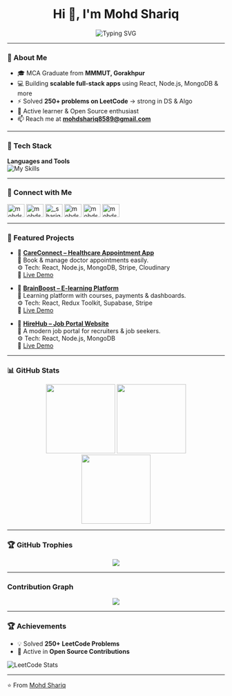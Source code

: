 <h1 align="center">Hi 👋, I'm Mohd Shariq</h1>

<p align="center">
  <img src="https://readme-typing-svg.herokuapp.com?font=Fira+Code&size=26&pause=500&color=00FFFF&center=true&vCenter=true&width=700&lines=Full+Stack+Developer;React+%26+Node.js+Specialist+⚛️;Passionate+Problem+Solver+⚡;Always+Exploring+New+Technologies+🚀;Focused+on+User+Experience+🎯" alt="Typing SVG" />
</p>

---

### 🧠 About Me  
- 🎓 MCA Graduate from **MMMUT, Gorakhpur**  
- 💻 Building **scalable full-stack apps** using React, Node.js, MongoDB & more  
- ⚡ Solved **250+ problems on LeetCode** → strong in DS & Algo  
- 🌱 Active learner & Open Source enthusiast  
- 📫 Reach me at **mohdshariq8589@gmail.com**

---

### 🚀 Tech Stack  

**Languages and Tools**  
<img src="https://skillicons.dev/icons?i=c,cpp,java,js,typescript,python,go,html,css,bootstrap,tailwind,materialui,react,redux,nodejs,express,firebase,mysql,postgres,mongodb,vscode,androidstudio,idea,eclipse,git,github,npm,postman,insomnia,docker,bash,axios,restapi" alt="My Skills">

---

### 🔗 Connect with Me  

<p align="left">

<a href="https://www.linkedin.com/in/mohdshariq01/" target="blank"><img align="center" src="https://raw.githubusercontent.com/rahuldkjain/github-profile-readme-generator/master/src/images/icons/Social/linked-in-alt.svg" alt="mohdshariq01" height="30" width="40" /></a>
<a href="https://www.facebook.com/mohdshariq01" target="blank"><img align="center" src="https://raw.githubusercontent.com/rahuldkjain/github-profile-readme-generator/master/src/images/icons/Social/facebook.svg" alt="mohdshariq01" height="30" width="40" /></a>
<a href="https://www.instagram.com/_shariq______/?hl=en" target="blank"><img align="center" src="https://raw.githubusercontent.com/rahuldkjain/github-profile-readme-generator/master/src/images/icons/Social/instagram.svg" alt="_shariq______" height="30" width="40" /></a>
<a href="https://www.hackerrank.com/mohdshariq8589" target="blank"><img align="center" src="https://raw.githubusercontent.com/rahuldkjain/github-profile-readme-generator/master/src/images/icons/Social/hackerrank.svg" alt="mohdshariq8589" height="30" width="40" /></a>
<a href="https://www.leetcode.com/mohdshariq8589" target="blank"><img align="center" src="https://raw.githubusercontent.com/rahuldkjain/github-profile-readme-generator/master/src/images/icons/Social/leet-code.svg" alt="mohdshariq8589" height="30" width="40" /></a>
<a href="https://www.geeksforgeeks.org/user/mohdshariq8589/" target="blank"><img align="center" src="https://raw.githubusercontent.com/rahuldkjain/github-profile-readme-generator/master/src/images/icons/Social/geeks-for-geeks.svg" alt="mohdshariq8589" height="30" width="40" /></a>
</p>


---

### 📌 Featured Projects  

- 🔗 [**CareConnect – Healthcare Appointment App**](https://github.com/mohdshariq-8589/careconnect)  
  📌 Book & manage doctor appointments easily.  
  ⚙️ Tech: React, Node.js, MongoDB, Stripe, Cloudinary  
  🚀 [Live Demo](https://careconnect.vercel.app)  

- 🔗 [**BrainBoost – E-learning Platform**](https://github.com/mohdshariq-8589/brainboost)  
  📌 Learning platform with courses, payments & dashboards.  
  ⚙️ Tech: React, Redux Toolkit, Supabase, Stripe  
  🚀 [Live Demo](https://brainboost.vercel.app)  

- 🔗 [**HireHub – Job Portal Website**](https://github.com/mohdshariq-8589/hirehub)  
  📌 A modern job portal for recruiters & job seekers.  
  ⚙️ Tech: React, Node.js, MongoDB  
  🚀 [Live Demo](https://hirehub.vercel.app)  

---

### 📊 GitHub Stats  

<p align="center">
  <img src="https://github-readme-stats.vercel.app/api?username=mohdshariq-8589&show_icons=true&theme=radical" height="160"/>
  <img src="https://github-readme-streak-stats.herokuapp.com/?user=mohdshariq-8589&theme=radical" height="160"/>
  <br/>
  <img src="https://github-readme-stats.vercel.app/api/top-langs/?username=mohdshariq-8589&layout=compact&theme=radical" height="160"/>
</p>

---

### 🏆 GitHub Trophies  

<p align="center">
  <img src="https://github-profile-trophy.vercel.app/?username=mohdshariq-8589&theme=radical&no-frame=true&margin-w=15&row=1"/>
</p>

---

###  Contribution Graph 

<p align="center">
  <img src="https://github-readme-activity-graph.vercel.app/graph?username=mohdshariq-8589&theme=react-dark&hide_border=true&area=true"/>
</p>

---

### 🏆 Achievements  

- 💡 Solved **250+ LeetCode Problems**  
- 🥇 Active in **Open Source Contributions**  

![LeetCode Stats](https://leetcard.jacoblin.cool/mohdshariq8589?theme=dark&font=Source%20Code%20Pro)  

---

⭐️ From [Mohd Shariq](https://github.com/mohdshariq-8589)
